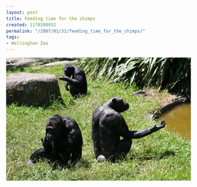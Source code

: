 ```yaml
---
layout: post
title: Feeding time for the chimps
created: 1170208952
permalink: "/2007/01/31/feeding_time_for_the_chimps/"
tags:
- Wellington Zoo
---
```


<img src="/image/images/IMG_3276.JPG"/>

